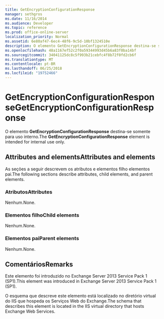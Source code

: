 ```yaml
---
title: GetEncryptionConfigurationResponse
manager: sethgros
ms.date: 11/16/2014
ms.audience: Developer
ms.topic: reference
ms.prod: office-online-server
localization_priority: Normal
ms.assetid: 6e80af47-6ec4-48f6-9c5d-10bf1324510e
description: O elemento GetEncryptionConfigurationResponse destina-se somente para uso interno.
ms.openlocfilehash: 48a1167ef52c2f0a59344993d45b6a83f0ba14bf
ms.sourcegitcommit: 34041125dc8c5f993b21cebfc4f8b72f0fd2cb6f
ms.translationtype: MT
ms.contentlocale: pt-BR
ms.lasthandoff: 06/25/2018
ms.locfileid: "19752466"
---
```

# <a name="getencryptionconfigurationresponse"></a><span data-ttu-id="4cc9e-103">GetEncryptionConfigurationResponse</span><span class="sxs-lookup"><span data-stu-id="4cc9e-103">GetEncryptionConfigurationResponse</span></span>

<span data-ttu-id="4cc9e-104">O elemento **GetEncryptionConfigurationResponse** destina-se somente para uso interno.</span><span class="sxs-lookup"><span data-stu-id="4cc9e-104">The **GetEncryptionConfigurationResponse** element is intended for internal use only.</span></span> 

## <a name="attributes-and-elements"></a><span data-ttu-id="4cc9e-105">Attributes and elements</span><span class="sxs-lookup"><span data-stu-id="4cc9e-105">Attributes and elements</span></span>

<span data-ttu-id="4cc9e-106">As seções a seguir descrevem os atributos e elementos filho elementos pai.</span><span class="sxs-lookup"><span data-stu-id="4cc9e-106">The following sections describe attributes, child elements, and parent elements.</span></span>
  
### <a name="attributes"></a><span data-ttu-id="4cc9e-107">Atributos</span><span class="sxs-lookup"><span data-stu-id="4cc9e-107">Attributes</span></span>

<span data-ttu-id="4cc9e-108">Nenhum.</span><span class="sxs-lookup"><span data-stu-id="4cc9e-108">None.</span></span>
  
### <a name="child-elements"></a><span data-ttu-id="4cc9e-109">Elementos filho</span><span class="sxs-lookup"><span data-stu-id="4cc9e-109">Child elements</span></span>

<span data-ttu-id="4cc9e-110">Nenhum.</span><span class="sxs-lookup"><span data-stu-id="4cc9e-110">None.</span></span>
  
### <a name="parent-elements"></a><span data-ttu-id="4cc9e-111">Elementos pai</span><span class="sxs-lookup"><span data-stu-id="4cc9e-111">Parent elements</span></span>

<span data-ttu-id="4cc9e-112">Nenhum.</span><span class="sxs-lookup"><span data-stu-id="4cc9e-112">None.</span></span>
  
## <a name="remarks"></a><span data-ttu-id="4cc9e-113">Comentários</span><span class="sxs-lookup"><span data-stu-id="4cc9e-113">Remarks</span></span>

<span data-ttu-id="4cc9e-114">Este elemento foi introduzido no Exchange Server 2013 Service Pack 1 (SP1).</span><span class="sxs-lookup"><span data-stu-id="4cc9e-114">This element was introduced in Exchange Server 2013 Service Pack 1 (SP1).</span></span>
  
<span data-ttu-id="4cc9e-115">O esquema que descreve este elemento está localizado no diretório virtual do IIS que hospeda os Serviços Web do Exchange.</span><span class="sxs-lookup"><span data-stu-id="4cc9e-115">The schema that describes this element is located in the IIS virtual directory that hosts Exchange Web Services.</span></span>
  

